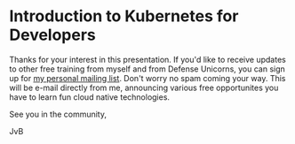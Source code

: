 # Introduction to Kubernetes for Developers

Thanks for your interest in this presentation.  If you'd like to receive updates to other free training from myself and from Defense Unicorns, you can sign up for [my personal mailing list](https://docs.google.com/forms/d/1N99b4-oxfAaUJ4p8hreaZok_vNguC92kBYLEbqqNmK0).  Don't worry no spam coming your way.  This will be e-mail directly from me, announcing various free opportunites you have to learn fun cloud native technologies.

See you in the community,

JvB